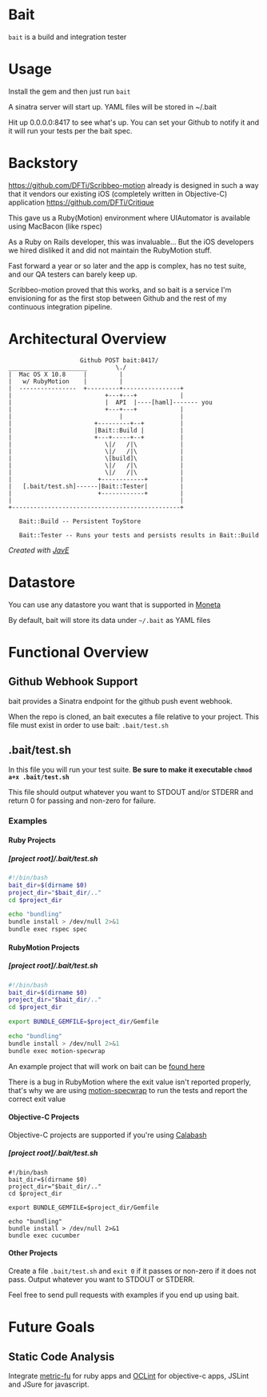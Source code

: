 Bait
====

`bait` is a build and integration tester

# Usage

Install the gem and then just run `bait`

A sinatra server will start up. YAML files will be stored in ~/.bait

Hit up 0.0.0.0:8417 to see what's up. You can set your Github to notify it and it will run your tests per the bait spec.

# Backstory

https://github.com/DFTi/Scribbeo-motion already is designed in such a way that it vendors our existing iOS (completely written in Objective-C) application https://github.com/DFTi/Critique

This gave us a Ruby(Motion) environment where UIAutomator is available using MacBacon (like rspec)

As a Ruby on Rails developer, this was invaluable... But the iOS developers we hired disliked it and did not maintain the RubyMotion stuff.

Fast forward a year or so later and the app is complex, has no test suite, and our QA testers can barely keep up.

Scribbeo-motion proved that this works, and so bait is a service I'm envisioning for as the first stop between Github and the rest of my continuous integration pipeline.

# Architectural Overview

```
                    Github POST bait:8417/
______________________        \./
|  Mac OS X 10.8     |         |
|   w/ RubyMotion    |         |
|  ----------------  +---------+----------------+
|                          +---+---+            |
|                          |  API  |----[haml]------- you
|                          +---+---+            |
|                              |                |
|                       +---------+--+          |
|                       |Bait::Build |          |
|                       +---+-----+--+          |
|                          \|/   /|\            |
|                          \|/   /|\            |
|                          \[build]\            |
|                          \|/   /|\            |
|                          \|/   /|\            |
|                        +------------+         |
|   [.bait/test.sh]------|Bait::Tester|         |
|                        +------------+         |
|                                               |
+-----------------------------------------------+

   Bait::Build -- Persistent ToyStore

   Bait::Tester -- Runs your tests and persists results in Bait::Build
```

*Created with [JavE](http://www.jave.de/)*

# Datastore

You can use any datastore you want that is supported in [Moneta](https://github.com/minad/moneta)

By default, bait will store its data under `~/.bait` as YAML files

# Functional Overview

## Github Webhook Support

bait provides a Sinatra endpoint for the github push event webhook.

When the repo is cloned, an bait executes a file relative to your
project. This file must exist in order to use bait: `.bait/test.sh`

## .bait/test.sh

In this file you will run your test suite. **Be sure to make it
executable `chmod a+x .bait/test.sh`**

This file should output whatever you want to STDOUT and/or STDERR and
return 0 for passing and non-zero for failure.

### Examples

#### Ruby Projects

##### [project root]/.bait/test.sh
```bash
#!/bin/bash
bait_dir=$(dirname $0)
project_dir="$bait_dir/.."
cd $project_dir

echo "bundling"
bundle install > /dev/null 2>&1
bundle exec rspec spec
```

#### RubyMotion Projects

##### [project root]/.bait/test.sh
```bash
#!/bin/bash
bait_dir=$(dirname $0)
project_dir="$bait_dir/.."
cd $project_dir

export BUNDLE_GEMFILE=$project_dir/Gemfile

echo "bundling"
bundle install > /dev/null 2>&1
bundle exec motion-specwrap
```

An example project that will work on bait can be [found
here](https://github.com/keyvanfatehi/baitmotion)

There is a bug in RubyMotion where the exit value isn't reported
properly, that's why we are using
[motion-specwrap](https://github.com/mdks/motion-specwrap) to run the
tests and report the correct exit value

#### Objective-C Projects

Objective-C projects are supported if you're using [Calabash](http://calaba.sh)

##### [project root]/.bait/test.sh
```
#!/bin/bash
bait_dir=$(dirname $0)
project_dir="$bait_dir/.."
cd $project_dir

export BUNDLE_GEMFILE=$project_dir/Gemfile

echo "bundling"
bundle install > /dev/null 2>&1
bundle exec cucumber
```

#### Other Projects

Create a file `.bait/test.sh` and `exit 0` if it passes or non-zero if
it does not pass. Output whatever you want to STDOUT or STDERR.

Feel free to send pull requests with examples if you end up using bait.

# Future Goals

## Static Code Analysis

Integrate [metric-fu](http://metric-fu.rubyforge.org/) for ruby apps and [OCLint](http://oclint.org/) for objective-c apps, JSLint and JSure for javascript.
